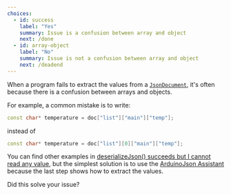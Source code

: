 ```yaml
---
choices:
  - id: success
    label: "Yes"
    summary: Issue is a confusion between array and object
    next: /done
  - id: array-object
    label: "No"
    summary: Issue is not a confusion between array and object
    next: /deadend
---
```


When a program fails to extract the values from a [`JsonDocument`](/v6/api/jsondocument/), it's often because there is a confusion between arrays and objects.

For example, a common mistake is to write:

```c++
const char* temperature = doc["list"]["main"]["temp"];
```

instead of

```c++
const char* temperature = doc["list"][0]["main"]["temp"];
```

You can find other examples in [deserializeJson() succeeds but I cannot read any value](/v6/issues/cannot-get-values/), but the simplest solution is to use the [ArduinoJson Assistant](/v6/assistant/) because the last step shows how to extract the values.

Did this solve your issue?